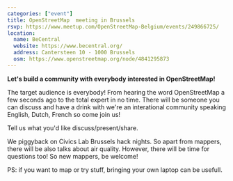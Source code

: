 ```yaml
---
categories: ["event"]
title: OpenStreetMap  meeting in Brussels
rsvp: https://www.meetup.com/OpenStreetMap-Belgium/events/249866725/
location:
  name: BeCentral
  website: https://www.becentral.org/
  address: Cantersteen 10 - 1000 Brussels
  osm: https://www.openstreetmap.org/node/4841295873
---
```


**Let's build a community with everybody interested in OpenStreetMap!**

The target audience is everybody! From hearing the word OpenStreetMap a few seconds ago to the total expert in no time. There will be someone you can discuss and have a drink with we're an interational community speaking English, Dutch, French so come join us!

Tell us what you'd like discuss/present/share.

We piggyback on Civics Lab Brussels hack nights. So apart from mappers, there will be also talks about air quality. However, there will be time for questions too! So new mappers, be welcome!

PS: if you want to map or try stuff, bringing your own laptop can be usefull.
